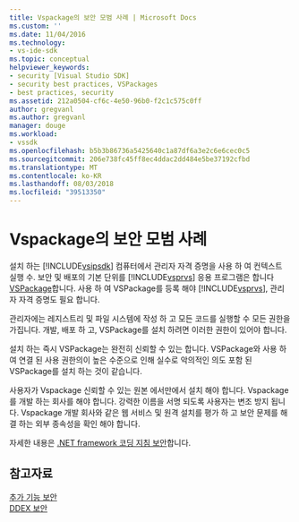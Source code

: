 ```yaml
---
title: Vspackage의 보안 모범 사례 | Microsoft Docs
ms.custom: ''
ms.date: 11/04/2016
ms.technology:
- vs-ide-sdk
ms.topic: conceptual
helpviewer_keywords:
- security [Visual Studio SDK]
- security best practices, VSPackages
- best practices, security
ms.assetid: 212a0504-cf6c-4e50-96b0-f2c1c575c0ff
author: gregvanl
ms.author: gregvanl
manager: douge
ms.workload:
- vssdk
ms.openlocfilehash: b5b3b86736a5425640c1a87df6a3e2c6e6cec0c5
ms.sourcegitcommit: 206e738fc45ff8ec4ddac2dd484e5be37192cfbd
ms.translationtype: MT
ms.contentlocale: ko-KR
ms.lasthandoff: 08/03/2018
ms.locfileid: "39513350"
---
```

# <a name="best-practices-for-security-in-vspackages"></a>Vspackage의 보안 모범 사례
설치 하는 [!INCLUDE[vsipsdk](../../extensibility/includes/vsipsdk_md.md)] 컴퓨터에서 관리자 자격 증명을 사용 하 여 컨텍스트 실행 수. 보안 및 배포의 기본 단위를 [!INCLUDE[vsprvs](../../code-quality/includes/vsprvs_md.md)] 응용 프로그램은 합니다 [VSPackage](../../extensibility/internals/vspackages.md)합니다. 사용 하 여 VSPackage를 등록 해야 [!INCLUDE[vsprvs](../../code-quality/includes/vsprvs_md.md)], 관리자 자격 증명도 필요 합니다.  
  
 관리자에는 레지스트리 및 파일 시스템에 작성 하 고 모든 코드를 실행할 수 모든 권한을 가집니다. 개발, 배포 하 고, VSPackage를 설치 하려면 이러한 권한이 있어야 합니다.  
  
 설치 하는 즉시 VSPackage는 완전히 신뢰할 수 있는 합니다. VSPackage와 사용 하 여 연결 된 사용 권한의이 높은 수준으로 인해 실수로 악의적인 의도 포함 된 VSPackage를 설치 하는 것이 같습니다.  
  
 사용자가 Vspackage 신뢰할 수 있는 원본 에서만에서 설치 해야 합니다. Vspackage를 개발 하는 회사를 해야 합니다. 강력한 이름을 서명 되도록 사용자는 변조 방지 됩니다. Vspackage 개발 회사와 같은 웹 서비스 및 원격 설치를 평가 하 고 보안 문제를 해결 하는 외부 종속성을 확인 해야 합니다.  
  
 자세한 내용은 [.NET framework 코딩 지침 보안](http://msdn.microsoft.com/library/d55zzx87.aspx)합니다.  
  
## <a name="see-also"></a>참고자료  
 [추가 기능 보안](http://msdn.microsoft.com/Library/44a5c651-6246-4310-b371-65378917c799)   
 [DDEX 보안](http://msdn.microsoft.com/en-us/44a52a70-5c98-450e-993d-4a3b32f69ba8)